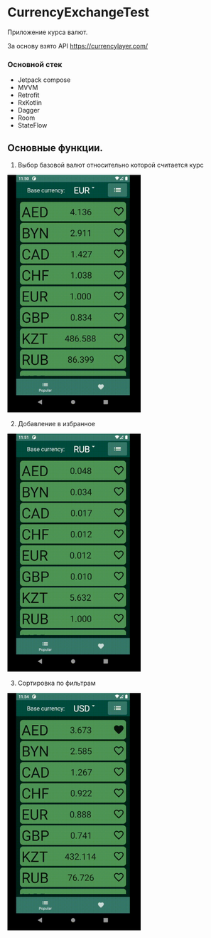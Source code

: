 # CurrencyExchangeTest 
Приложение курса валют. 

За основу взято API https://currencylayer.com/

### Основной стек
+ Jetpack compose
+ MVVM
+ Retrofit
+ RxKotlin
+ Dagger
+ Room
+ StateFlow



## Основные функции.

1. Выбор базовой валют относительно которой считается курс
 <img src="/выбор.gif" width="300">

2. Добавление в избранное
 <img src="/избранное.gif" width="300">

3. Сортировка по фильтрам

 <img src="/сортировка.gif" width="300">
